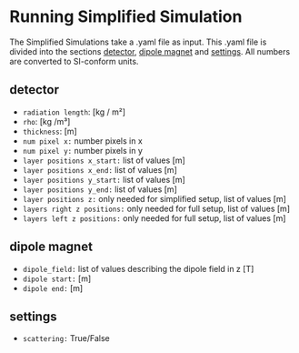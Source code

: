 # Running Simplified Simulation
The Simplified Simulations take a  .yaml file as input.
This .yaml file is divided into the sections [detector](#detector), [dipole magnet](#dipole&20magnet) and [settings](#settings). All numbers are converted to SI-conform units.

## detector
* `radiation length`: [kg / m²]
* `rho`: [kg /m³]
* `thickness`: [m]
* `num pixel x:` number pixels in x
* `num pixel y:` number pixels in y
* `layer positions x_start:` list of values [m]
* `layer positions x_end:` list of values [m]
* `layer positions y_start:` list of values [m]
* `layer positions y_end:` list of values [m]
* `layer positions z:` only needed for simplified setup, list of values [m] 
* `layers right z positions:` only needed for full setup, list of values [m] 
* `layers left z positions:` only needed for full setup, list of values [m] 

## dipole magnet
* `dipole_field:` list of values describing the dipole field in z [T]
* `dipole start:` [m]
* `dipole end:` [m]

## settings
* `scattering:` True/False
